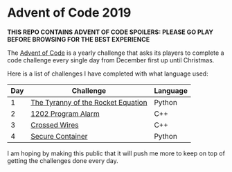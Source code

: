 # Advent of Code 2019 

**THIS REPO CONTAINS ADVENT OF CODE SPOILERS: PLEASE GO PLAY BEFORE BROWSING FOR THE BEST EXPERIENCE**

The [Advent of Code](https://adventofcode.com/2019) is a yearly challenge that asks its players to complete a code challenge every single day from December first up until Christmas. 

Here is a list of challenges I have completed with what language used:

| Day | Challenge | Language | 
| --- | --------- | -------- |
| 1   | [The Tyranny of the Rocket Equation](https://adventofcode.com/2019/day/1) | Python |
| 2   | [1202 Program Alarm](https://adventofcode.com/2019/day/2) | C++ |
| 3   | [Crossed Wires](https://adventofcode.com/2019/day/3) | C++ |
| 4   | [Secure Container](https://adventofcode.com/2019/day/4) | Python |

I am hoping by making this public that it will push me more to keep on top of getting the challenges done every day.